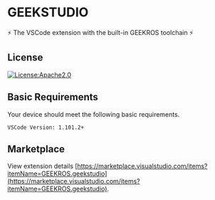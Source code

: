 # GEEKSTUDIO

⚡ The VSCode extension with the built-in GEEKROS toolchain ⚡

## License

[![License:Apache2.0](https://img.shields.io/badge/License-Apache2.0-yellow.svg)](https://opensource.org/licenses/Apache2.0)

## Basic Requirements

Your device should meet the following basic requirements.

```shell
VSCode Version: 1.101.2+
```

## Marketplace

View extension details [https://marketplace.visualstudio.com/items?itemName=GEEKROS.geekstudio](https://marketplace.visualstudio.com/items?itemName=GEEKROS.geekstudio).
